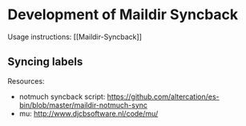 # Development of Maildir Syncback

Usage instructions: [[Maildir-Syncback]]

## Syncing labels
Resources:
* notmuch syncback script: https://github.com/altercation/es-bin/blob/master/maildir-notmuch-sync
* mu: http://www.djcbsoftware.nl/code/mu/